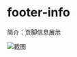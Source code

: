 # footer-info

简介：页脚信息展示

![截图](https://img.alicdn.com/tfs/TB1wHIrc_tYBeNjy1XdXXXXyVXa-2858-684.png)
